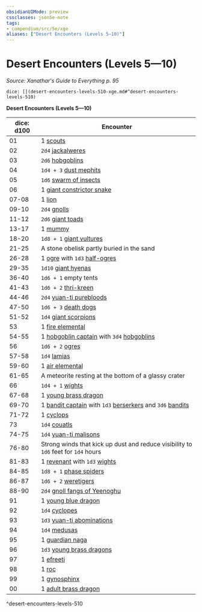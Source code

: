 ```yaml
---
obsidianUIMode: preview
cssclasses: json5e-note
tags:
- compendium/src/5e/xge
aliases: ["Desert Encounters (Levels 5—10)"]
---
```

# Desert Encounters (Levels 5—10)
*Source: Xanathar's Guide to Everything p. 95* 

`dice: [](desert-encounters-levels-510-xge.md#^desert-encounters-levels-510)`

**Desert Encounters (Levels 5—10)**

| dice: d100 | Encounter |
|------------|-----------|
| 01 | 1 [scouts](/compendium/bestiary/humanoid/scout.md) |
| 02 | `2d4` [jackalweres](/compendium/bestiary/humanoid/jackalwere.md) |
| 03 | `2d6` [hobgoblins](/compendium/bestiary/humanoid/hobgoblin.md) |
| 04 | `1d4 + 3` [dust mephits](/compendium/bestiary/elemental/dust-mephit.md) |
| 05 | `1d6` [swarm of insects](/compendium/bestiary/beast/swarm-of-insects.md) |
| 06 | 1 [giant constrictor snake](/compendium/bestiary/beast/giant-constrictor-snake.md) |
| 07-08 | 1 [lion](/compendium/bestiary/beast/lion.md) |
| 09-10 | `2d4` [gnolls](/compendium/bestiary/humanoid/gnoll.md) |
| 11-12 | `2d6` [giant toads](/compendium/bestiary/beast/giant-toad.md) |
| 13-17 | 1 [mummy](/compendium/bestiary/undead/mummy.md) |
| 18-20 | `1d8 + 1` [giant vultures](/compendium/bestiary/beast/giant-vulture.md) |
| 21-25 | A stone obelisk partly buried in the sand |
| 26-28 | 1 [ogre](/compendium/bestiary/giant/ogre.md) with `1d3` [half-ogres](/compendium/bestiary/giant/half-ogre-ogrillon.md) |
| 29-35 | `1d10` [giant hyenas](/compendium/bestiary/beast/giant-hyena.md) |
| 36-40 | `1d6 + 1` empty tents |
| 41-43 | `1d6 + 2` [thri-kreen](/compendium/bestiary/humanoid/thri-kreen.md) |
| 44-46 | `2d4` [yuan-ti purebloods](/compendium/bestiary/humanoid/yuan-ti-pureblood.md) |
| 47-50 | `1d6 + 3` [death dogs](/compendium/bestiary/monstrosity/death-dog.md) |
| 51-52 | `1d4` [giant scorpions](/compendium/bestiary/beast/giant-scorpion.md) |
| 53 | 1 [fire elemental](/compendium/bestiary/elemental/fire-elemental.md) |
| 54-55 | 1 [hobgoblin captain](/compendium/bestiary/humanoid/hobgoblin-captain.md) with `3d4` [hobgoblins](/compendium/bestiary/humanoid/hobgoblin.md) |
| 56 | `1d6 + 2` [ogres](/compendium/bestiary/giant/ogre.md) |
| 57-58 | `1d4` [lamias](/compendium/bestiary/monstrosity/lamia.md) |
| 59-60 | 1 [air elemental](/compendium/bestiary/elemental/air-elemental.md) |
| 61-65 | A meteorite resting at the bottom of a glassy crater |
| 66 | `1d4 + 1` [wights](/compendium/bestiary/undead/wight.md) |
| 67-68 | 1 [young brass dragon](/compendium/bestiary/dragon/young-brass-dragon.md) |
| 69-70 | 1 [bandit captain](/compendium/bestiary/humanoid/bandit-captain.md) with `1d3` [berserkers](/compendium/bestiary/humanoid/berserker.md) and `3d6` [bandits](/compendium/bestiary/humanoid/bandit.md) |
| 71-72 | 1 [cyclops](/compendium/bestiary/giant/cyclops.md) |
| 73 | `1d4` [couatls](/compendium/bestiary/celestial/couatl.md) |
| 74-75 | `1d4` [yuan-ti malisons](/compendium/bestiary/monstrosity/yuan-ti-malison-type-1.md) |
| 76-80 | Strong winds that kick up dust and reduce visibility to `1d6` feet for `1d4` hours |
| 81-83 | 1 [revenant](/compendium/bestiary/undead/revenant.md) with `1d3` [wights](/compendium/bestiary/undead/wight.md) |
| 84-85 | `1d8 + 1` [phase spiders](/compendium/bestiary/monstrosity/phase-spider.md) |
| 86-87 | `1d6 + 2` [weretigers](/compendium/bestiary/humanoid/weretiger.md) |
| 88-90 | `2d4` [gnoll fangs of Yeenoghu](/compendium/bestiary/fiend/gnoll-fang-of-yeenoghu.md) |
| 91 | 1 [young blue dragon](/compendium/bestiary/dragon/young-blue-dragon.md) |
| 92 | `1d4` [cyclopes](/compendium/bestiary/giant/cyclops.md) |
| 93 | `1d3` [yuan-ti abominations](/compendium/bestiary/monstrosity/yuan-ti-abomination.md) |
| 94 | `1d4` [medusas](/compendium/bestiary/monstrosity/medusa.md) |
| 95 | 1 [guardian naga](/compendium/bestiary/monstrosity/guardian-naga.md) |
| 96 | `1d3` [young brass dragons](/compendium/bestiary/dragon/young-brass-dragon.md) |
| 97 | 1 [efreeti](/compendium/bestiary/elemental/efreeti.md) |
| 98 | 1 [roc](/compendium/bestiary/monstrosity/roc.md) |
| 99 | 1 [gynosphinx](/compendium/bestiary/monstrosity/gynosphinx.md) |
| 00 | 1 [adult brass dragon](/compendium/bestiary/dragon/adult-brass-dragon.md) |
^desert-encounters-levels-510